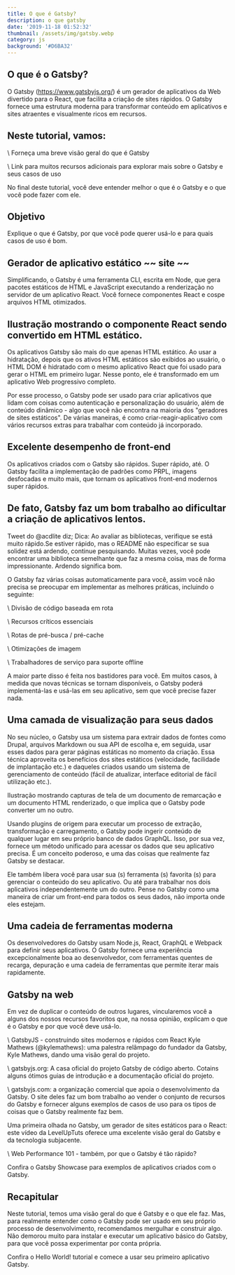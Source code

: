 ```yaml
---
title: O que é Gatsby?
description: o que gatsby
date: '2019-11-18 01:52:32'
thumbnail: /assets/img/gatsby.webp
category: js
background: '#D6BA32'
---
```

## O que é o Gatsby?

O Gatsby (https://www.gatsbyjs.org/) é um gerador de aplicativos da Web divertido para o React, que facilita a criação de sites rápidos. O Gatsby fornece uma estrutura moderna para transformar conteúdo em aplicativos e sites atraentes e visualmente ricos em recursos.

## Neste tutorial, vamos:

\    Forneça uma breve visão geral do que é Gatsby

\    Link para muitos recursos adicionais para explorar mais sobre o Gatsby e seus casos de uso

No final deste tutorial, você deve entender melhor o que é o Gatsby e o que você pode fazer com ele.

## Objetivo

Explique o que é Gatsby, por que você pode querer usá-lo e para quais casos de uso é bom.

## Gerador de aplicativo estático \~\~ site \~\~

Simplificando, o Gatsby é uma ferramenta CLI, escrita em Node, que gera pacotes estáticos de HTML e JavaScript executando a renderização no servidor de um aplicativo React. Você fornece componentes React e cospe arquivos HTML otimizados.

## Ilustração mostrando o componente React sendo convertido em HTML estático.

Os aplicativos Gatsby são mais do que apenas HTML estático. Ao usar a hidratação, depois que os ativos HTML estáticos são exibidos ao usuário, o HTML DOM é hidratado com o mesmo aplicativo React que foi usado para gerar o HTML em primeiro lugar. Nesse ponto, ele é transformado em um aplicativo Web progressivo completo.

Por esse processo, o Gatsby pode ser usado para criar aplicativos que lidam com coisas como autenticação e personalização do usuário, além de conteúdo dinâmico - algo que você não encontra na maioria dos "geradores de sites estáticos". De várias maneiras, é como criar-reagir-aplicativo com vários recursos extras para trabalhar com conteúdo já incorporado.

## Excelente desempenho de front-end

Os aplicativos criados com o Gatsby são rápidos. Super rápido, até. O Gatsby facilita a implementação de padrões como PRPL, imagens desfocadas e muito mais, que tornam os aplicativos front-end modernos super rápidos.

## De fato, Gatsby faz um bom trabalho ao dificultar a criação de aplicativos lentos.

Tweet do @acdlite diz; Dica: Ao avaliar as bibliotecas, verifique se está muito rápido.Se estiver rápido, mas o README não especificar se sua solidez está ardendo, continue pesquisando. Muitas vezes, você pode encontrar uma biblioteca semelhante que faz a mesma coisa, mas de forma impressionante. Ardendo significa bom.

O Gatsby faz várias coisas automaticamente para você, assim você não precisa se preocupar em implementar as melhores práticas, incluindo o seguinte:

\    Divisão de código baseada em rota

\    Recursos críticos essenciais

\    Rotas de pré-busca / pré-cache

\    Otimizações de imagem

\    Trabalhadores de serviço para suporte offline

A maior parte disso é feita nos bastidores para você. Em muitos casos, à medida que novas técnicas se tornam disponíveis, o Gatsby poderá implementá-las e usá-las em seu aplicativo, sem que você precise fazer nada.

## Uma camada de visualização para seus dados

No seu núcleo, o Gatsby usa um sistema para extrair dados de fontes como Drupal, arquivos Markdown ou sua API de escolha e, em seguida, usar esses dados para gerar páginas estáticas no momento da criação. Essa técnica aproveita os benefícios dos sites estáticos (velocidade, facilidade de implantação etc.) e daqueles criados usando um sistema de gerenciamento de conteúdo (fácil de atualizar, interface editorial de fácil utilização etc.).

Ilustração mostrando capturas de tela de um documento de remarcação e um documento HTML renderizado, o que implica que o Gatsby pode converter um no outro.

Usando plugins de origem para executar um processo de extração, transformação e carregamento, o Gatsby pode ingerir conteúdo de qualquer lugar em seu próprio banco de dados GraphQL. Isso, por sua vez, fornece um método unificado para acessar os dados que seu aplicativo precisa. É um conceito poderoso, e uma das coisas que realmente faz Gatsby se destacar.

Ele também libera você para usar sua (s) ferramenta (s) favorita (s) para gerenciar o conteúdo do seu aplicativo. Ou até para trabalhar nos dois aplicativos independentemente um do outro. Pense no Gatsby como uma maneira de criar um front-end para todos os seus dados, não importa onde eles estejam.

## Uma cadeia de ferramentas moderna

Os desenvolvedores do Gatsby usam Node.js, React, GraphQL e Webpack para definir seus aplicativos. O Gatsby fornece uma experiência excepcionalmente boa ao desenvolvedor, com ferramentas quentes de recarga, depuração e uma cadeia de ferramentas que permite iterar mais rapidamente.

## Gatsby na web

Em vez de duplicar o conteúdo de outros lugares, vincularemos você a alguns dos nossos recursos favoritos que, na nossa opinião, explicam o que é o Gatsby e por que você deve usá-lo.

\    GatsbyJS - construindo sites modernos e rápidos com React Kyle Mathews (@kylemathews): uma palestra relâmpago do fundador da Gatsby, Kyle Mathews, dando uma visão geral do projeto.

\    gatsbyjs.org: A casa oficial do projeto Gatsby de código aberto. Cotains alguns ótimos guias de introdução e a documentação oficial do projeto.

\    gatsbyjs.com: a organização comercial que apoia o desenvolvimento da Gatsby. O site deles faz um bom trabalho ao vender o conjunto de recursos do Gatsby e fornecer alguns exemplos de casos de uso para os tipos de coisas que o Gatsby realmente faz bem.

Uma primeira olhada no Gatsby, um gerador de sites estáticos para o React: este vídeo da LevelUpTuts oferece uma excelente visão geral do Gatsby e da tecnologia subjacente.

\    Web Performance 101 - também, por que o Gatsby é tão rápido?

Confira o Gatsby Showcase para exemplos de aplicativos criados com o Gatsby.

## Recapitular

Neste tutorial, temos uma visão geral do que é Gatsby e o que ele faz. Mas, para realmente entender como o Gatsby pode ser usado em seu próprio processo de desenvolvimento, recomendamos mergulhar e construir algo. Não demorou muito para instalar e executar um aplicativo básico do Gatsby, para que você possa experimentar por conta própria.

Confira o Hello World! tutorial e comece a usar seu primeiro aplicativo Gatsby.
